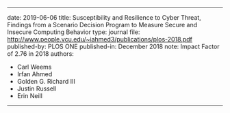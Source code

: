 ---

date: 2019-06-06
title: Susceptibility and Resilience to Cyber Threat, Findings from a Scenario Decision Program to Measure Secure and Insecure Computing Behavior
type: journal
file: http://www.people.vcu.edu/~iahmed3/publications/plos-2018.pdf
published-by: PLOS ONE
published-in: December 2018
note: Impact Factor of 2.76 in 2018
authors:
  - Carl Weems
  - Irfan Ahmed
  - Golden G. Richard III
  - Justin Russell
  - Erin Neill

---
